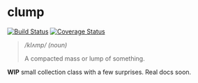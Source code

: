 # clump
[![Build Status](https://travis-ci.org/danjam/clump.svg?branch=master)](https://travis-ci.org/danjam/clump) [![Coverage Status](https://coveralls.io/repos/github/danjam/clump/badge.svg?branch=master)](https://coveralls.io/github/danjam/clump?branch=master)

> */klʌmp/ (noun)*
> 
> A compacted mass or lump of something.

**WIP** small collection class with a few surprises. Real docs soon.
